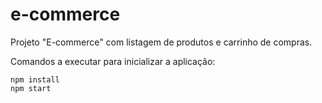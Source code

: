 # e-commerce

Projeto "E-commerce" com listagem de produtos e carrinho de compras.

Comandos a executar para inicializar a aplicação:
```
npm install
npm start
```
